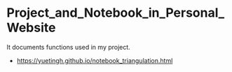 # Project_and_Notebook_in_Personal_Website
It documents functions used in my project.
- https://yuetingh.github.io/notebook_triangulation.html
